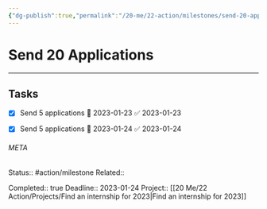 ```yaml
---
{"dg-publish":true,"permalink":"/20-me/22-action/milestones/send-20-applications/"}
---
```


# Send 20 Applications
---
## Tasks
- [x] Send 5 applications 📅 2023-01-23 ✅ 2023-01-23
- [x] Send 5 applications 📅 2023-01-24 ✅ 2023-01-24


###### META
Status:: #action/milestone 
Related:: 

Completed:: true
Deadline:: 2023-01-24
Project:: [[20 Me/22 Action/Projects/Find an internship for 2023\|Find an internship for 2023]]
